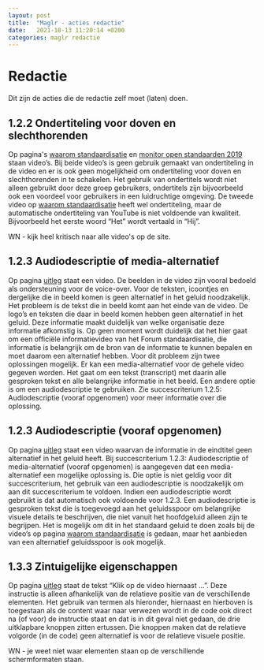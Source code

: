 ```yaml
---
layout: post
title:  "Maglr - acties redactie"
date:   2021-10-13 11:20:14 +0200
categories: maglr redactie
---
```

# Redactie 

Dit zijn de acties die de redactie zelf moet (laten) doen.

## 1.2.2 Ondertiteling voor doven en slechthorenden

Op pagina's [waarom standaardisatie](https://magazine.forumstandaardisatie.nl/standaard-samenwerken/waarom-standaardisatie) en [monitor open standaarden 2019](https://magazine.forumstandaardisatie.nl/monitor-open-standaarden-2019/uitleg) staan video’s. Bij beide video’s is geen gebruik gemaakt van ondertiteling in de video en er is ook geen mogelijkheid om ondertiteling voor doven en slechthorenden in te schakelen. Het gebruik van ondertitels wordt niet alleen gebruikt door deze groep gebruikers, ondertitels zijn bijvoorbeeld ook een voordeel voor gebruikers in een luidruchtige omgeving. De tweede video op [waarom standaardisatie](https://magazine.forumstandaardisatie.nl/standaard-samenwerken/waarom-standaardisatie) heeft wel ondertiteling, maar de automatische ondertiteling van YouTube is niet voldoende van kwaliteit. Bijvoorbeeld het eerste woord “Het” wordt vertaald in “Hij”.

WN - kijk heel kritisch naar alle video's op de site.

## 1.2.3 Audiodescriptie of media-alternatief

Op pagina [uitleg](https://magazine.forumstandaardisatie.nl/monitor-open-standaarden-2019/uitleg) staat een video. De beelden in de video zijn vooral bedoeld als ondersteuning voor de voice-over. Voor de teksten, icoontjes en dergelijke die in beeld komen is geen alternatief in het geluid noodzakelijk. Het probleem is de tekst die in beeld komt aan het einde van de video. De logo’s en teksten die daar in beeld komen hebben geen alternatief in het geluid. Deze informatie maakt duidelijk van welke organisatie deze informatie afkomstig is. Op geen moment wordt duidelijk dat het hier gaat om een officiële informatievideo van het Forum standaardisatie, die informatie is belangrijk om de bron van de informatie te kunnen bepalen en moet daarom een alternatief hebben. Voor dit probleem zijn twee oplossingen mogelijk. Er kan een media-alternatief voor de gehele video gegeven worden. Het gaat om een tekst (transcript) met daarin alle gesproken tekst en alle belangrijke informatie in het beeld. Een andere optie is om een audiodescriptie te gebruiken. Zie succescriterium 1.2.5: Audiodescriptie (vooraf opgenomen) voor meer informatie over die oplossing.

## 1.2.3 Audiodescriptie (vooraf opgenomen)

Op pagina [uitleg](https://magazine.forumstandaardisatie.nl/monitor-open-standaarden-2019/uitleg) staat een video waarvan de informatie in de eindtitel geen alternatief in het geluid heeft. Bij succescriterium 1.2.3: Audiodescriptie of media-alternatief (vooraf opgenomen) is aangegeven dat een media-alternatief een mogelijke oplossing is. Die optie is niet geldig voor dit succescriterium, het gebruik van een audiodescriptie is noodzakelijk om aan dit succescriterium te voldoen. Indien een audiodescriptie wordt gebruikt is dat automatisch ook voldoende voor 1.2.3. Een audiodescriptie is gesproken tekst die is toegevoegd aan het geluidsspoor om belangrijke visuele details te beschrijven, die niet vanuit het hoofdgeluid alleen zijn te begrijpen. Het is mogelijk om dit in het standaard geluid te doen zoals bij de video’s op pagina [waarom standaardisatie](https://magazine.forumstandaardisatie.nl/standaard-samenwerken/waarom-standaardisatie) is gedaan, maar het aanbieden van een alternatief geluidsspoor is ook mogelijk.

## 1.3.3 Zintuigelijke eigenschappen

Op pagina [uitleg](https://magazine.forumstandaardisatie.nl/monitor-open-standaarden-2019/uitleg) staat de tekst “Klik op de video hiernaast ...”. Deze instructie is alleen afhankelijk van de relatieve positie van de verschillende elementen. Het gebruik van termen als hieronder, hiernaast en hierboven is toegestaan als de content waar naar verwezen wordt in de code ook direct na (of voor) de instructie staat en dat is in dit geval niet gedaan, de drie uitklapbare knoppen zitten ertussen. Die knoppen maken dat de relatieve volgorde (in de code) geen alternatief is voor de relatieve visuele positie.

WN - je weet niet waar elementen staan op de verschillende schermformaten staan.

